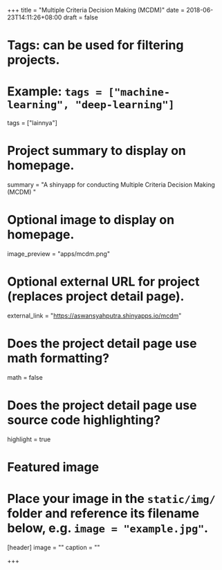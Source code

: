 +++
title = "Multiple Criteria Decision Making (MCDM)"
date = 2018-06-23T14:11:26+08:00
draft = false

# Tags: can be used for filtering projects.
# Example: `tags = ["machine-learning", "deep-learning"]`
tags = ["lainnya"]

# Project summary to display on homepage.
summary = "A shinyapp for conducting Multiple Criteria Decision Making (MCDM) "

# Optional image to display on homepage.
image_preview = "apps/mcdm.png"

# Optional external URL for project (replaces project detail page).
external_link = "https://aswansyahputra.shinyapps.io/mcdm"

# Does the project detail page use math formatting?
math = false

# Does the project detail page use source code highlighting?
highlight = true

# Featured image
# Place your image in the `static/img/` folder and reference its filename below, e.g. `image = "example.jpg"`.
[header]
image = ""
caption = ""

+++
